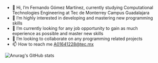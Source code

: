 - 👋 Hi, I’m Fernando Gómez Martínez, currently studying Computational Technologies Engineering at Tec de Monterrey Campus Guadalajara
- 👀 I’m highly interested in developing and mastering new programming skills
- 🌱 I’m currently looking for any job opportunity to gain as much experience as possible and master new skills
- 💞️ I’m looking to collaborate on any programming related projects
- 📫 How to reach me 
          A01641228@tec.mx

![Anurag's GitHub stats](https://github-readme-stats.vercel.app/api?username=anuraghazra&show_icons=true&theme=radical)
<!---
Fergomar1320/Fergomar1320 is a ✨ special ✨ repository because its `README.md` (this file) appears on your GitHub profile.
You can click the Preview link to take a look at your changes.
--->
